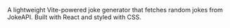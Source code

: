 A lightweight Vite-powered joke generator that fetches random jokes from JokeAPI. Built with React and styled with CSS.
